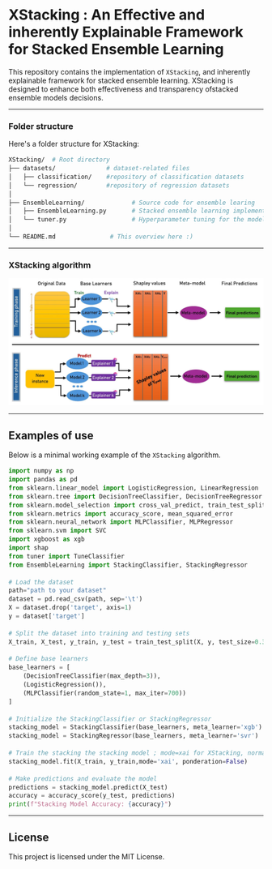 # XStacking : An Effective and inherently Explainable Framework for Stacked Ensemble Learning

This repository contains the implementation of `XStacking`, and inherently explainable framework for stacked ensemble learning. XStacking is designed to enhance both effectiveness and transparency ofstacked ensemble models decisions. 





---
### Folder structure

Here's a folder structure for XStacking:

```bash
XStacking/  # Root directory
├── datasets/              # dataset-related files
│   ├── classification/    #repository of classification datasets 
│   └── regression/        #repository of regression datasets                 
│   
├── EnsembleLearning/             # Source code for ensemble learing
│   ├── EnsembleLearning.py       # Stacked ensemble learning implementation
│   └── tuner.py                  # Hyperparameter tuning for the model
│
└── README.md               # This overview here :)
```
---
### XStacking algorithm
![XStacking Algorithm](https://github.com/LeMGarouani/XStacking/blob/main/EnsembleLearning/Framework.jpg)


---
## Examples of use

Below is a minimal working example of the `XStacking` algorithm.

```python
import numpy as np
import pandas as pd
from sklearn.linear_model import LogisticRegression, LinearRegression
from sklearn.tree import DecisionTreeClassifier, DecisionTreeRegressor
from sklearn.model_selection import cross_val_predict, train_test_split
from sklearn.metrics import accuracy_score, mean_squared_error
from sklearn.neural_network import MLPClassifier, MLPRegressor
from sklearn.svm import SVC
import xgboost as xgb
import shap
from tuner import TuneClassifier
from EnsembleLearning import StackingClassifier, StackingRegressor

# Load the dataset
path="path to your dataset"
dataset = pd.read_csv(path, sep='\t')
X = dataset.drop('target', axis=1)
y = dataset['target']

# Split the dataset into training and testing sets
X_train, X_test, y_train, y_test = train_test_split(X, y, test_size=0.3, random_state=42)

# Define base learners
base_learners = [
    (DecisionTreeClassifier(max_depth=3)),
    (LogisticRegression()),
    (MLPClassifier(random_state=1, max_iter=700))
]

# Initialize the StackingClassifier or StackingRegressor
stacking_model = StackingClassifier(base_learners, meta_learner='xgb') # stacking for classification
stacking_model = StackingRegressor(base_learners, meta_learner='svr')  # stacking for regression

# Train the stacking the stacking model ; mode=xai for XStacking, normal for traditional stacking
stacking_model.fit(X_train, y_train,mode='xai', ponderation=False)    

# Make predictions and evaluate the model
predictions = stacking_model.predict(X_test)
accuracy = accuracy_score(y_test, predictions)
print(f"Stacking Model Accuracy: {accuracy}")
```


---
## License

This project is licensed under the MIT License. 
